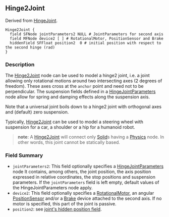 ## Hinge2Joint

Derived from [HingeJoint](hingejoint.md#hingejoint).

```
Hinge2Joint {
  field SFNode jointParameters2 NULL # JointParameters for second axis
  field MFNode device2 [ ] # RotationalMotor, PositionSensor and Brake
  hiddenField SFFloat position2  0 # initial position with respect to the second hinge (rad)
}
```

### Description

The [Hinge2Joint](#hinge2joint) node can be used to model a hinge2 joint, i.e. a
joint allowing only rotational motions around two intersecting axes (2 degrees
of freedom). These axes cross at the `anchor` point and need not to be
perpendicular. The suspension fields defined in a
[HingeJointParameters](hingejointparameters.md#hingejointparameters) node allow
for spring and damping effects along the suspension axis.

Note that a universal joint boils down to a hinge2 joint with orthogonal axes
and (default) zero suspension.

Typically, [Hinge2Joint](#hinge2joint) can be used to model a steering wheel
with suspension for a car, a shoulder or a hip for a humanoid robot.

> **note**:
A [Hinge2Joint](#hinge2joint) will connect only [Solid](solid.md#solid)s having
a [Physics](physics.md#physics) node. In other words, this joint cannot be
statically based.

### Field Summary

- `jointParameters2`: This field optionally specifies a
[HingeJointParameters](hingejointparameters.md#hingejointparameters) node It
contains, among others, the joint position, the axis position expressed in
relative coordinates, the stop positions and suspension parameters. If the
`jointParameters` field is left empty, default values of the
HingeJointParameters node apply.
- `device2`: This field optionally specifies a
[RotationalMotor](rotationalmotor.md#rotationalmotor), an angular
[PositionSensor](positionsensor.md#positionsensor) and/or a
[Brake](brake.md#brake) device attached to the second axis. If no motor is
specified, this part of the joint is passive.
- `position2`: see [joint's hidden position
field](rotationalmotor.md#rotationalmotor).

